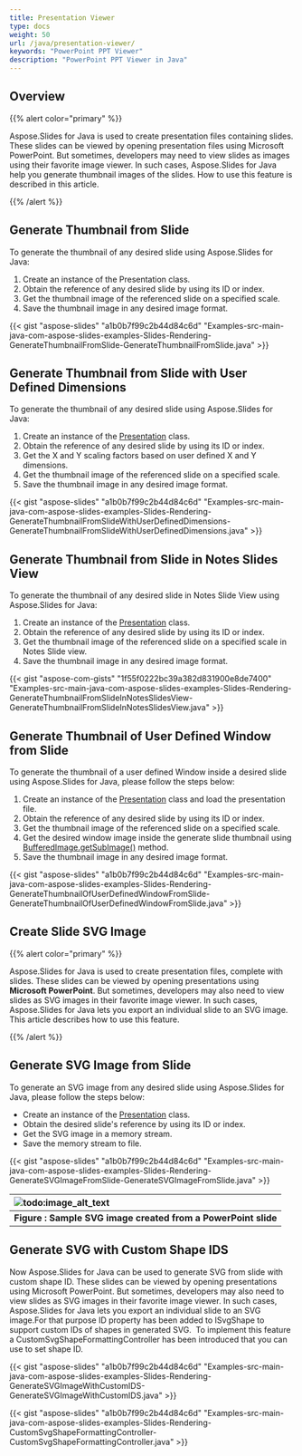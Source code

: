 ```yaml
---
title: Presentation Viewer
type: docs
weight: 50
url: /java/presentation-viewer/
keywords: "PowerPoint PPT Viewer"
description: "PowerPoint PPT Viewer in Java"
---
```


## **Overview**
{{% alert color="primary" %}} 

Aspose.Slides for Java is used to create presentation files containing slides. These slides can be viewed by opening presentation files using Microsoft PowerPoint. But sometimes, developers may need to view slides as images using their favorite image viewer. In such cases, Aspose.Slides for Java help you generate thumbnail images of the slides. How to use this feature is described in this article.

{{% /alert %}} 

## **Generate Thumbnail from Slide**
To generate the thumbnail of any desired slide using Aspose.Slides for Java:

1. Create an instance of the Presentation class.
1. Obtain the reference of any desired slide by using its ID or index.
1. Get the thumbnail image of the referenced slide on a specified scale.
1. Save the thumbnail image in any desired image format.

{{< gist "aspose-slides" "a1b0b7f99c2b44d84c6d" "Examples-src-main-java-com-aspose-slides-examples-Slides-Rendering-GenerateThumbnailFromSlide-GenerateThumbnailFromSlide.java" >}}


## **Generate Thumbnail from Slide with User Defined Dimensions**
To generate the thumbnail of any desired slide using Aspose.Slides for Java:

1. Create an instance of the [Presentation](http://www.aspose.com/api/java/slides/com.aspose.slides/classes/Presentation) class.
1. Obtain the reference of any desired slide by using its ID or index.
1. Get the X and Y scaling factors based on user defined X and Y dimensions.
1. Get the thumbnail image of the referenced slide on a specified scale.
1. Save the thumbnail image in any desired image format.

{{< gist "aspose-slides" "a1b0b7f99c2b44d84c6d" "Examples-src-main-java-com-aspose-slides-examples-Slides-Rendering-GenerateThumbnailFromSlideWithUserDefinedDimensions-GenerateThumbnailFromSlideWithUserDefinedDimensions.java" >}}

## **Generate Thumbnail from Slide in Notes Slides View**
To generate the thumbnail of any desired slide in Notes Slide View using Aspose.Slides for Java:

1. Create an instance of the [Presentation](http://www.aspose.com/api/java/slides/com.aspose.slides/classes/Presentation) class.
1. Obtain the reference of any desired slide by using its ID or index.
1. Get the thumbnail image of the referenced slide on a specified scale in Notes Slide view.
1. Save the thumbnail image in any desired image format.

{{< gist "aspose-com-gists" "1f55f0222bc39a382d831900e8de7400" "Examples-src-main-java-com-aspose-slides-examples-Slides-Rendering-GenerateThumbnailFromSlideInNotesSlidesView-GenerateThumbnailFromSlideInNotesSlidesView.java" >}}

## **Generate Thumbnail of User Defined Window from Slide**
To generate the thumbnail of a user defined Window inside a desired slide using Aspose.Slides for Java, please follow the steps below:

1. Create an instance of the [Presentation](http://www.aspose.com/api/java/slides/com.aspose.slides/classes/Presentation) class and load the presentation file.
1. Obtain the reference of any desired slide by using its ID or index.
1. Get the thumbnail image of the referenced slide on a specified scale.
1. Get the desired window image inside the generate slide thumbnail using [BufferedImage.getSubImage()](http://docs.oracle.com/javase/6/docs/api/java/awt/image/BufferedImage.html#getSubimage%28int,%20int,%20int,%20int%29) method.
1. Save the thumbnail image in any desired image format.

{{< gist "aspose-slides" "a1b0b7f99c2b44d84c6d" "Examples-src-main-java-com-aspose-slides-examples-Slides-Rendering-GenerateThumbnailOfUserDefinedWindowFromSlide-GenerateThumbnailOfUserDefinedWindowFromSlide.java" >}}

## **Create Slide SVG Image**
{{% alert color="primary" %}} 

Aspose.Slides for Java is used to create presentation files, complete with slides. These slides can be viewed by opening presentations using **Microsoft PowerPoint**. But sometimes, developers may also need to view slides as SVG images in their favorite image viewer. In such cases, Aspose.Slides for Java lets you export an individual slide to an SVG image. This article describes how to use this feature.

{{% /alert %}} 

## **Generate SVG Image from Slide**
To generate an SVG image from any desired slide using Aspose.Slides for Java, please follow the steps below:

- Create an instance of the [Presentation](http://www.aspose.com/api/java/slides/com.aspose.slides/classes/Presentation) class.
- Obtain the desired slide's reference by using its ID or index.
- Get the SVG image in a memory stream.
- Save the memory stream to file.

{{< gist "aspose-slides" "a1b0b7f99c2b44d84c6d" "Examples-src-main-java-com-aspose-slides-examples-Slides-Rendering-GenerateSVGImageFromSlide-GenerateSVGImageFromSlide.java" >}}

|![todo:image_alt_text](http://i.imgur.com/5vvYtk3.png)|
| :- |
|**Figure : Sample SVG image created from a PowerPoint slide**|

## **Generate SVG with Custom Shape IDS**
Now Aspose.Slides for Java can be used to generate SVG from slide with custom shape ID. These slides can be viewed by opening presentations using Microsoft PowerPoint. But sometimes, developers may also need to view slides as SVG images in their favorite image viewer. In such cases, Aspose.Slides for Java lets you export an individual slide to an SVG image.For that purpose ID property has been added to ISvgShape to support custom IDs of shapes in generated SVG.  To implement this feature a CustomSvgShapeFormattingController has been introduced that you can use to set shape ID.

{{< gist "aspose-slides" "a1b0b7f99c2b44d84c6d" "Examples-src-main-java-com-aspose-slides-examples-Slides-Rendering-GenerateSVGImageWithCustomIDS-GenerateSVGImageWithCustomIDS.java" >}}

{{< gist "aspose-slides" "a1b0b7f99c2b44d84c6d" "Examples-src-main-java-com-aspose-slides-examples-Slides-Rendering-CustomSvgShapeFormattingController-CustomSvgShapeFormattingController.java" >}}
